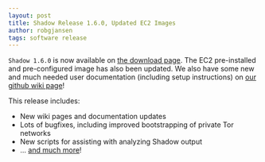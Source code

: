 ```yaml
---
layout: post
title: Shadow Release 1.6.0, Updated EC2 Images
author: robgjansen
tags: software release
---
```


`Shadow 1.6.0` is now available on [the download page][dlpage]. The EC2 pre-installed and pre-configured image has also been updated. We also have some new and much needed user documentation (including setup instructions) on [our github wiki page][wiki]!

This release includes:
 + New wiki pages and documentation updates
 + Lots of bugfixes, including improved bootstrapping of private Tor networks
 + New scripts for assisting with analyzing Shadow output
 + ... [and much more][muchmore]!

[dlpage]: /download
[wiki]: https://github.com/shadow/shadow/wiki
[muchmore]: https://github.com/shadow/shadow/issues?milestone=7&amp;state=closed
